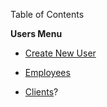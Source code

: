 Table of Contents

**Users Menu**

 * [Create New User](/help/users_create_new)

 * [Employees](/help/users_employees)

 * [Clients](/help/users_clients)?